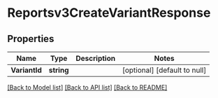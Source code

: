 # Reportsv3CreateVariantResponse

## Properties
Name | Type | Description | Notes
------------ | ------------- | ------------- | -------------
**VariantId** | **string** |  | [optional] [default to null]

[[Back to Model list]](../README.md#documentation-for-models) [[Back to API list]](../README.md#documentation-for-api-endpoints) [[Back to README]](../README.md)

